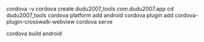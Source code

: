 cordova -v 
cordova create dudu2007_tools com.dudu2007.app
cd dudu2007_tools
cordova platform add android
cordova plugin add cordova-plugin-crosswalk-webview
cordova serve


cordova build android